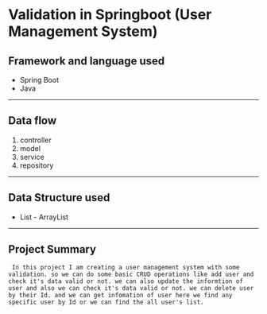 # Validation in Springboot (User Management System)

## Framework and language used
* Spring Boot
* Java 
---

## Data flow
1. controller
2. model
3. service 
4. repository
---

## Data Structure used
* List - ArrayList
---

## Project Summary
``` In this project I am creating a user management system with some validation. so we can do some basic CRUD operations like add user and check it's data valid or not. we can also update the informtion of user and also we can check it's data valid or not. we can delete user by their Id. and we can get infomation of user here we find any specific user by Id or we can find the all user's list.```



